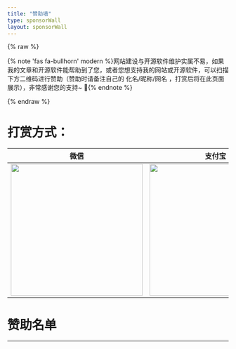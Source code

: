 ```yaml
---
title: "赞助墙"
type: sponsorWall
layout: sponsorWall
---
```


{% raw %}

{% note 'fas fa-bullhorn' modern %}网站建设与开源软件维护实属不易，如果我的文章和开源软件能帮助到了您，或者您想支持我的网站或开源软件，可以扫描下方二维码进行赞助（赞助时请备注自己的 化名/昵称/网名 ，打赏后将在此页面展示），非常感谢您的支持~ 🌹{% endnote %}

{% endraw %}

# 打赏方式：

| 微信                                                         | 支付宝                                                       |
| ------------------------------------------------------------ | ------------------------------------------------------------ |
| <img src="https://blogs.changbaiqi.top/img/wechatpay.png" height="300px" width="300px"> | <img src="https://blogs.changbaiqi.top/img/alipay.png" height="300px" width="300px"> |



# 赞助名单

---


<style>
.reward-wrap {
    display: flex;
    flex-wrap: wrap;
    flex-direction: row;
    margin: 1rem -0.25rem 0.5rem -0.25rem
}

.reward-item-content {
    padding: 1rem;
    border-radius: 12px;
    border: 1px solid #e3e8f7;
    width: calc((100% / 4) - 0.5rem);
    box-shadow: 0 8px 16px -4px #2c2d300c;
    margin: 0 .25rem .5rem .25rem
}

.reward-item-name {
    font-size: 20px;
    font-weight: 700;
    font-family: "PingFang SC", "Hiragino Sans GB", "Microsoft YaHei"
}

.reward-item-time {
    display: flex;
    justify-content: space-between;
    margin-top: 5px;
    align-items: center;
}

.reward-item-money {
    padding: 4px;
    background: #363636;
    color: #fff;
    font-size: 12px;
    border-radius: 4px;
    margin-right: 4px;
    white-space: nowrap;
    height: 26px;
    line-height: 18px;
}

@media screen and (max-width: 700px){
    .reward-item-content {
        width: 100%;

    }
}
</style>
<div class="reward-wrap" id='reward'></div>
<script src="/js/showAppreciation.js"></script>



